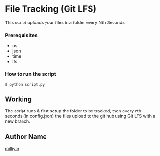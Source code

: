 # File Tracking (Git LFS)
This script uploads your files in a folder every Nth Seconds 

### Prerequisites
* os
* json
* time
* lfs

### How to run the script

<!--Remove the below lines and add yours -->

```
$ python script.py
```

## Working
The script runs & first setup the folder to be tracked, then every nth seconds (in config.json) the files upload to the git hub using Git LFS with a new branch.

## Author Name
[milliyin](https://github.com/milliyin)
